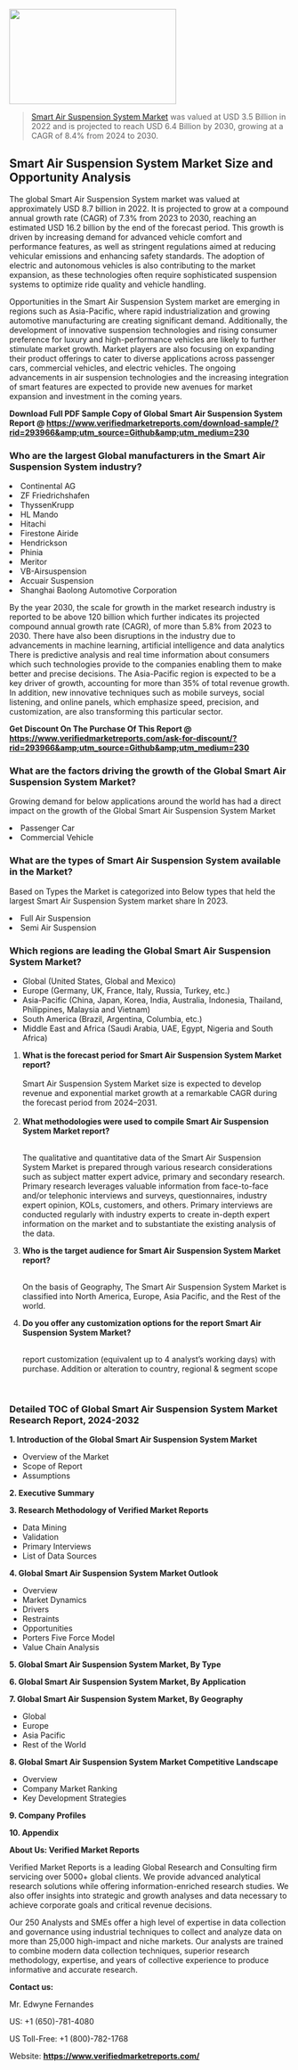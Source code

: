 <img src="https://ffe5etoiles.com/wp-content/uploads/2024/12/MST1-300x171.png" alt="" width="300" height="171" class="alignnone size-medium wp-image-20088" /><blockquote><p><p><a href="https://www.verifiedmarketreports.com/download-sample/?rid=293966&utm_source=Github&utm_medium=230" target="_blank">Smart Air Suspension System Market</a> was valued at USD 3.5 Billion in 2022 and is projected to reach USD 6.4 Billion by 2030, growing at a CAGR of 8.4% from 2024 to 2030.</p></blockquote><p><h2>Smart Air Suspension System Market Size and Opportunity Analysis</h2><p>The global Smart Air Suspension System market was valued at approximately USD 8.7 billion in 2022. It is projected to grow at a compound annual growth rate (CAGR) of 7.3% from 2023 to 2030, reaching an estimated USD 16.2 billion by the end of the forecast period. This growth is driven by increasing demand for advanced vehicle comfort and performance features, as well as stringent regulations aimed at reducing vehicular emissions and enhancing safety standards. The adoption of electric and autonomous vehicles is also contributing to the market expansion, as these technologies often require sophisticated suspension systems to optimize ride quality and vehicle handling.</p><p>Opportunities in the Smart Air Suspension System market are emerging in regions such as Asia-Pacific, where rapid industrialization and growing automotive manufacturing are creating significant demand. Additionally, the development of innovative suspension technologies and rising consumer preference for luxury and high-performance vehicles are likely to further stimulate market growth. Market players are also focusing on expanding their product offerings to cater to diverse applications across passenger cars, commercial vehicles, and electric vehicles. The ongoing advancements in air suspension technologies and the increasing integration of smart features are expected to provide new avenues for market expansion and investment in the coming years.</p></p><p class=""><strong>Download Full PDF Sample Copy of Global Smart Air Suspension System Report @ <a href="https://www.verifiedmarketreports.com/download-sample/?rid=293966&amp;utm_source=Github&amp;utm_medium=230" target="_blank">https://www.verifiedmarketreports.com/download-sample/?rid=293966&amp;utm_source=Github&amp;utm_medium=230</a></strong></p><h3 id="" class="">Who are the largest Global manufacturers in the Smart Air Suspension System industry?</h3><p><li>Continental AG</li><li> ZF Friedrichshafen</li><li> ThyssenKrupp</li><li> HL Mando</li><li> Hitachi</li><li> Firestone Airide</li><li> Hendrickson</li><li> Phinia</li><li> Meritor</li><li> VB-Airsuspension</li><li> Accuair Suspension</li><li> Shanghai Baolong Automotive Corporation</li></p><div class=""><div class="" dir="" data-message-author-role="" data-message-id="" data-message-model-slug=""><div class=""><div class=""><div class=""><div class="" dir="" data-message-author-role="" data-message-id="" data-message-model-slug=""><div class=""><div class=""><p>By the year 2030, the scale for growth in the market research industry is reported to be above 120 billion which further indicates its projected compound annual growth rate (CAGR), of more than 5.8% from 2023 to 2030. There have also been disruptions in the industry due to advancements in machine learning, artificial intelligence and data analytics There is predictive analysis and real time information about consumers which such technologies provide to the companies enabling them to make better and precise decisions. The Asia-Pacific region is expected to be a key driver of growth, accounting for more than 35% of total revenue growth. In addition, new innovative techniques such as mobile surveys, social listening, and online panels, which emphasize speed, precision, and customization, are also transforming this particular sector.</p><p><strong>Get Discount On The Purchase Of This Report @&nbsp; <a href="https://www.verifiedmarketreports.com/ask-for-discount/?rid=293966&amp;utm_source=Github&amp;utm_medium=230" target="_blank">https://www.verifiedmarketreports.com/ask-for-discount/?rid=293966&amp;utm_source=Github&amp;utm_medium=230</a></strong></p></div></div></div></div></div></div></div></div><h3 id="" class="">What are the factors driving the growth of the Global Smart Air Suspension System Market?</h3><p id="" class="">Growing demand for below applications around the world has had a direct impact on the growth of the Global Smart Air Suspension System Market</p><p id="" class=""><li>Passenger Car</li><li> Commercial Vehicle</li></p><h3 id="" class="">What are the types of Smart Air Suspension System available in the Market?</h3><p id="" class="">Based on Types the Market is categorized into Below types that held the largest Smart Air Suspension System market share In 2023.</p><p id="" class=""><li>Full Air Suspension</li><li> Semi Air Suspension</li></p><h3 id="" class="">Which regions are leading the Global Smart Air Suspension System Market?</h3><ul><li>Global (United States, Global and Mexico)</li><li>Europe (Germany, UK, France, Italy, Russia, Turkey, etc.)</li><li>Asia-Pacific (China, Japan, Korea, India, Australia, Indonesia, Thailand, Philippines, Malaysia and Vietnam)</li><li>South America (Brazil, Argentina, Columbia, etc.)</li><li>Middle East and Africa (Saudi Arabia, UAE, Egypt, Nigeria and South Africa)</li></ul><p><ol><li><strong>What is the forecast period for Smart Air Suspension System Market report?<br /></strong><br /><span data-sheets-root="1" data-sheets-value="{&quot;1&quot;:2,&quot;2&quot;:&quot;XXXX size is expected to develop revenue and exponential market growth at a remarkable CAGR during the forecast period from 2024&ndash;2030.&quot;}" data-sheets-userformat="{&quot;2&quot;:12674,&quot;4&quot;:{&quot;1&quot;:2,&quot;2&quot;:16776960},&quot;10&quot;:2,&quot;11&quot;:0,&quot;15&quot;:&quot;Arial&quot;,&quot;16&quot;:12}">Smart Air Suspension System Market size is expected to develop revenue and exponential market growth at a remarkable CAGR during the forecast period from 2024&ndash;2031.</span><br /><br /></li><li><strong>What methodologies were used to compile Smart Air Suspension System Market report?<br /><br /></strong><p>The qualitative and quantitative data of the&nbsp;Smart Air Suspension System Market is prepared through various research considerations such as subject matter expert advice, primary and secondary research. Primary research leverages valuable information from face-to-face and/or telephonic interviews and surveys, questionnaires, industry expert opinion, KOLs, customers, and others. Primary interviews are conducted regularly with industry experts to create in-depth expert information on the market and to substantiate the existing analysis of the data.&nbsp;</p></li><li><strong>Who is the target audience for Smart Air Suspension System Market report?<br /><br /></strong><p>On the basis of Geography, The&nbsp;Smart Air Suspension System Market is classified into North America, Europe, Asia Pacific, and the Rest of the world.</p></li><li><strong>Do you offer any customization options for the report Smart Air Suspension System Market?<br /><br /></strong><p>report customization (equivalent up to 4 analyst&rsquo;s working days) with purchase. Addition or alteration to country, regional &amp; segment scope</p><p>&nbsp;</p></li></ol></p><h3 id="" class="">Detailed TOC of Global Smart Air Suspension System Market Research Report, 2024-2032</h3><p id="" class=""><strong>1. Introduction of the Global Smart Air Suspension System Market</strong></p><ul><li>Overview of the Market</li><li>Scope of Report</li><li>Assumptions</li></ul><p id="" class=""><strong>2. Executive Summary</strong></p><p id="" class=""><strong>3. Research Methodology of&nbsp;Verified Market Reports</strong></p><ul><li>Data Mining</li><li>Validation</li><li>Primary Interviews</li><li>List of Data Sources</li></ul><p id="" class=""><strong>4. Global Smart Air Suspension System Market Outlook</strong></p><ul><li>Overview</li><li>Market Dynamics</li><li>Drivers</li><li>Restraints</li><li>Opportunities</li><li>Porters Five Force Model</li><li>Value Chain Analysis</li></ul><p id="" class=""><strong>5. Global Smart Air Suspension System Market, By&nbsp;Type</strong></p><p id="" class=""><strong>6. Global Smart Air Suspension System Market, By Application</strong></p><p id="" class=""><strong>7. Global Smart Air Suspension System Market, By Geography</strong></p><ul><li>Global</li><li>Europe</li><li>Asia Pacific</li><li>Rest of the World</li></ul><p id="" class=""><strong>8. Global Smart Air Suspension System Market Competitive Landscape</strong></p><ul><li>Overview</li><li>Company Market Ranking</li><li>Key Development Strategies</li></ul><p id="" class=""><strong>9. Company Profiles</strong></p><p id="" class=""><strong>10. Appendix</strong></p><p id="" class=""><strong>About Us: Verified Market Reports</strong></p><p id="" class="">Verified Market Reports is a leading Global Research and Consulting firm servicing over 5000+ global clients. We provide advanced analytical research solutions while offering information-enriched research studies. We also offer insights into strategic and growth analyses and data necessary to achieve corporate goals and critical revenue decisions.</p><p id="" class="">Our 250 Analysts and SMEs offer a high level of expertise in data collection and governance using industrial techniques to collect and analyze data on more than 25,000 high-impact and niche markets. Our analysts are trained to combine modern data collection techniques, superior research methodology, expertise, and years of collective experience to produce informative and accurate research.</p><p id="" class=""><strong>Contact us:</strong></p><p id="" class="">Mr. Edwyne Fernandes</p><p id="" class="">US: +1 (650)-781-4080</p><p id="" class="">US Toll-Free: +1 (800)-782-1768</p><p id="" class="">Website: <a target="" data-test-app-aware-link=""><strong>https://www.verifiedmarketreports.com/</strong></a></p>
